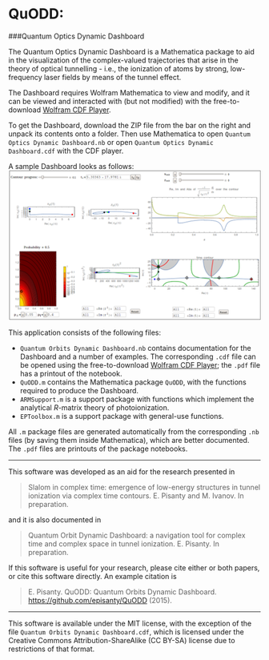# QuODD: 
###Quantum Optics Dynamic Dashboard

The Quantum Optics Dynamic Dashboard is a Mathematica package to aid in the visualization of the complex-valued trajectories that arise in the theory of optical tunnelling - i.e., the ionization of atoms by strong, low-frequency laser fields by means of the tunnel effect.

The Dashboard requires Wolfram Mathematica to view and modify, and it can be viewed and interacted with (but not modified) with the free-to-download [Wolfram CDF Player](http://www.wolfram.com/cdf-player/).

To get the Dashboard, download the ZIP file from the bar on the right and unpack its contents onto a folder. Then use Mathematica to open `Quantum Optics Dynamic Dashboard.nb` or open `Quantum Optics Dynamic Dashboard.cdf` with the CDF player.

A sample Dashboard looks as follows:
![](DashboardExample.png)

This application consists of the following files:

 - `Quantum Orbits Dynamic Dashboard.nb` contains documentation for the Dashboard and a number of examples. The corresponding `.cdf` file can be opened using the free-to-download [Wolfram CDF Player](http://www.wolfram.com/cdf-player/); the `.pdf` file has a printout of the notebook.
 - `QuODD.m` contains the Mathematica package `QuODD`, with the functions required to produce the Dashboard.
 - `ARMSupport.m` is a support package with functions which implement the analytical *R*-matrix theory of photoionization.
 - `EPToolbox.m` is a support package with general-use functions.

All `.m` package files are generated automatically from the corresponding `.nb` files (by saving them inside Mathematica), which are better documented. The `.pdf` files are printouts of the package notebooks.

-----

This software was developed as an aid for the research presented in

> Slalom in complex time: emergence of low-energy structures in tunnel ionization via complex time contours. E. Pisanty and M. Ivanov. In preparation.

and it is also documented in

> Quantum Orbit Dynamic Dashboard: a navigation tool for complex time and complex space in tunnel ionization. E. Pisanty. In preparation.

If this software is useful for your research, please cite either or both papers, or cite this software directly. An example citation is

> E. Pisanty. QuODD: Quantum Orbits Dynamic Dashboard. https://github.com/episanty/QuODD (2015).

---

This software is available under the MIT license, with the exception of the file `Quantum Orbits Dynamic Dashboard.cdf`, which is licensed under the Creative Commons Attribution-ShareAlike (CC BY-SA) license due to restrictions of that format.